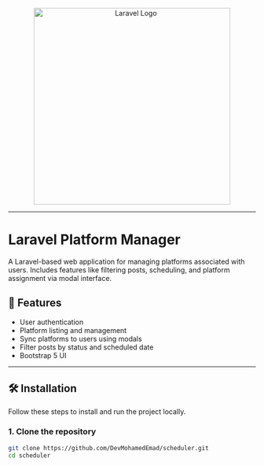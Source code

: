 <p align="center"><a href="https://laravel.com" target="_blank"><img src="https://raw.githubusercontent.com/laravel/art/master/logo-lockup/5%20SVG/2%20CMYK/1%20Full%20Color/laravel-logolockup-cmyk-red.svg" width="400" alt="Laravel Logo"></a></p>


---
# Laravel Platform Manager

A Laravel-based web application for managing platforms associated with users. Includes features like filtering posts, scheduling, and platform assignment via modal interface.

## 🚀 Features

- User authentication
- Platform listing and management
- Sync platforms to users using modals
- Filter posts by status and scheduled date
- Bootstrap 5 UI

---

## 🛠️ Installation

Follow these steps to install and run the project locally.

### 1. Clone the repository

```bash
git clone https://github.com/DevMohamedEmad/scheduler.git
cd scheduler


